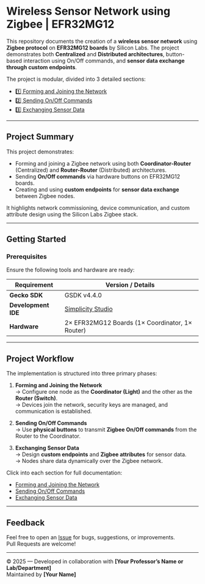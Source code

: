 #  Wireless Sensor Network using Zigbee | EFR32MG12

This repository documents the creation of a **wireless sensor network** using **Zigbee protocol** on **EFR32MG12 boards** by Silicon Labs. The project demonstrates both **Centralized** and **Distributed architectures**, button-based interaction using On/Off commands, and **sensor data exchange through custom endpoints**.

The project is modular, divided into 3 detailed sections:
- [1️⃣ Forming and Joining the Network](./forming-and-joining.md)
- [2️⃣ Sending On/Off Commands](./sending-onoff-commands.md)
- [3️⃣ Exchanging Sensor Data](./exchanging-sensor-data.md)

---

##  Project Summary

This project demonstrates:

- Forming and joining a Zigbee network using both **Coordinator-Router** (Centralized) and **Router-Router** (Distributed) architectures.
- Sending **On/Off commands** via hardware buttons on EFR32MG12 boards.
- Creating and using **custom endpoints** for **sensor data exchange** between Zigbee nodes.

It highlights network commissioning, device communication, and custom attribute design using the Silicon Labs Zigbee stack.

---

##  Getting Started

###  Prerequisites

Ensure the following tools and hardware are ready:

| Requirement        | Version / Details                            |
|--------------------|-----------------------------------------------|
| **Gecko SDK**       | GSDK v4.4.0                                   |
| **Development IDE** | [Simplicity Studio](https://www.silabs.com/developers/simplicity-studio) |
| **Hardware**        | 2× EFR32MG12 Boards (1× Coordinator, 1× Router) |

---

##  Project Workflow

The implementation is structured into three primary phases:

1. **Forming and Joining the Network**  
   → Configure one node as the **Coordinator (Light)** and the other as the **Router (Switch)**.  
   → Devices join the network, security keys are managed, and communication is established.

2. **Sending On/Off Commands**  
   → Use **physical buttons** to transmit **Zigbee On/Off commands** from the Router to the Coordinator.

3. **Exchanging Sensor Data**  
   → Design **custom endpoints** and **Zigbee attributes** for sensor data.  
   → Nodes share data dynamically over the Zigbee network.

 Click into each section for full documentation:

- [ Forming and Joining the Network](./forming-and-joining.md)
- [ Sending On/Off Commands](./sending-onoff-commands.md)
- [ Exchanging Sensor Data](./exchanging-sensor-data.md)

---

##  Feedback

Feel free to open an [Issue](https://github.com/yourusername/your-repo/issues) for bugs, suggestions, or improvements.  
Pull Requests are welcome!

---

© 2025 — Developed in collaboration with **[Your Professor’s Name or Lab/Department]**  
Maintained by **[Your Name]**

